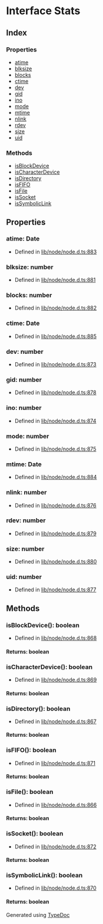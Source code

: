 # Interface Stats


## Index

### Properties
* [atime](_fs_.stats.md#atime)
* [blksize](_fs_.stats.md#blksize)
* [blocks](_fs_.stats.md#blocks)
* [ctime](_fs_.stats.md#ctime)
* [dev](_fs_.stats.md#dev)
* [gid](_fs_.stats.md#gid)
* [ino](_fs_.stats.md#ino)
* [mode](_fs_.stats.md#mode)
* [mtime](_fs_.stats.md#mtime)
* [nlink](_fs_.stats.md#nlink)
* [rdev](_fs_.stats.md#rdev)
* [size](_fs_.stats.md#size)
* [uid](_fs_.stats.md#uid)

### Methods
* [isBlockDevice](_fs_.stats.md#isblockdevice)
* [isCharacterDevice](_fs_.stats.md#ischaracterdevice)
* [isDirectory](_fs_.stats.md#isdirectory)
* [isFIFO](_fs_.stats.md#isfifo)
* [isFile](_fs_.stats.md#isfile)
* [isSocket](_fs_.stats.md#issocket)
* [isSymbolicLink](_fs_.stats.md#issymboliclink)

## Properties

### atime: Date

* Defined in [lib/node/node.d.ts:883](https://github.com/kimamula/typedoc/blob/HEAD/src/lib/node/node.d.ts#L883)


### blksize: number

* Defined in [lib/node/node.d.ts:881](https://github.com/kimamula/typedoc/blob/HEAD/src/lib/node/node.d.ts#L881)


### blocks: number

* Defined in [lib/node/node.d.ts:882](https://github.com/kimamula/typedoc/blob/HEAD/src/lib/node/node.d.ts#L882)


### ctime: Date

* Defined in [lib/node/node.d.ts:885](https://github.com/kimamula/typedoc/blob/HEAD/src/lib/node/node.d.ts#L885)


### dev: number

* Defined in [lib/node/node.d.ts:873](https://github.com/kimamula/typedoc/blob/HEAD/src/lib/node/node.d.ts#L873)


### gid: number

* Defined in [lib/node/node.d.ts:878](https://github.com/kimamula/typedoc/blob/HEAD/src/lib/node/node.d.ts#L878)


### ino: number

* Defined in [lib/node/node.d.ts:874](https://github.com/kimamula/typedoc/blob/HEAD/src/lib/node/node.d.ts#L874)


### mode: number

* Defined in [lib/node/node.d.ts:875](https://github.com/kimamula/typedoc/blob/HEAD/src/lib/node/node.d.ts#L875)


### mtime: Date

* Defined in [lib/node/node.d.ts:884](https://github.com/kimamula/typedoc/blob/HEAD/src/lib/node/node.d.ts#L884)


### nlink: number

* Defined in [lib/node/node.d.ts:876](https://github.com/kimamula/typedoc/blob/HEAD/src/lib/node/node.d.ts#L876)


### rdev: number

* Defined in [lib/node/node.d.ts:879](https://github.com/kimamula/typedoc/blob/HEAD/src/lib/node/node.d.ts#L879)


### size: number

* Defined in [lib/node/node.d.ts:880](https://github.com/kimamula/typedoc/blob/HEAD/src/lib/node/node.d.ts#L880)


### uid: number

* Defined in [lib/node/node.d.ts:877](https://github.com/kimamula/typedoc/blob/HEAD/src/lib/node/node.d.ts#L877)


## Methods

### isBlockDevice(): boolean
  
* Defined in [lib/node/node.d.ts:868](https://github.com/kimamula/typedoc/blob/HEAD/src/lib/node/node.d.ts#L868)

#### Returns: boolean

### isCharacterDevice(): boolean
  
* Defined in [lib/node/node.d.ts:869](https://github.com/kimamula/typedoc/blob/HEAD/src/lib/node/node.d.ts#L869)

#### Returns: boolean

### isDirectory(): boolean
  
* Defined in [lib/node/node.d.ts:867](https://github.com/kimamula/typedoc/blob/HEAD/src/lib/node/node.d.ts#L867)

#### Returns: boolean

### isFIFO(): boolean
  
* Defined in [lib/node/node.d.ts:871](https://github.com/kimamula/typedoc/blob/HEAD/src/lib/node/node.d.ts#L871)

#### Returns: boolean

### isFile(): boolean
  
* Defined in [lib/node/node.d.ts:866](https://github.com/kimamula/typedoc/blob/HEAD/src/lib/node/node.d.ts#L866)

#### Returns: boolean

### isSocket(): boolean
  
* Defined in [lib/node/node.d.ts:872](https://github.com/kimamula/typedoc/blob/HEAD/src/lib/node/node.d.ts#L872)

#### Returns: boolean

### isSymbolicLink(): boolean
  
* Defined in [lib/node/node.d.ts:870](https://github.com/kimamula/typedoc/blob/HEAD/src/lib/node/node.d.ts#L870)

#### Returns: boolean


Generated using [TypeDoc](http://typedoc.io)
